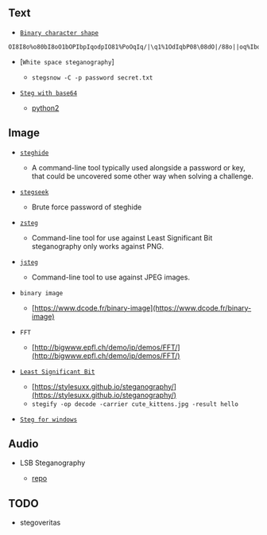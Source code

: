 ## Text

- [`Binary character shape`](https://www.dcode.fr/binary-character-shape)

```
OI8I8o%o80bI8oO1bOPIbpIqodpIO81%PoOqIq/|\q1%1OdIqbP08\08dO|/88o||oq%IbqO8ddIddII81IO//OI88Ib8opIIp8oqpd%\pqbI|/bI
```

- [`White space steganography`]

  - `stegsnow -C -p password secret.txt`

- [`Steg with base64`](https://github.com/bzorigt/stegb64)

  - [python2](https://github.com/ByamB4/CaptureTheFlagTool/blob/master/Steganography/code/stegb64.py)
  
## Image

- [`steghide`](http://steghide.sourceforge.net/download.php)

  - A command-line tool typically used alongside a password or key, that could be uncovered some other way when solving a challenge. 

- [`stegseek`](https://github.com/RickdeJager/stegseek)

  - Brute force password of steghide
  
- [`zsteg`](https://github.com/zed-0xff/zsteg)

  - Command-line tool for use against Least Significant Bit steganography only works against PNG.

- [`jsteg`]()

  - Command-line tool to use against JPEG images.

- `binary image`

  - [https://www.dcode.fr/binary-image](https://www.dcode.fr/binary-image)

- `FFT`

  - [http://bigwww.epfl.ch/demo/ip/demos/FFT/](http://bigwww.epfl.ch/demo/ip/demos/FFT/)

- [`Least Significant Bit`](https://en.wikipedia.org/wiki/Bit_numbering#Least_significant_bit_in_digital_steganography)

  - [https://stylesuxx.github.io/steganography/](https://stylesuxx.github.io/steganography/)
  - `stegify -op decode -carrier cute_kittens.jpg -result hello`

- [`Steg for windows`](https://download.cnet.com/Steg/3000-2092_4-77792892.html)

## Audio

- LSB Steganography

  - [repo](https://github.com/sniperline047/Audio-Steganography)

## TODO
- stegoveritas
